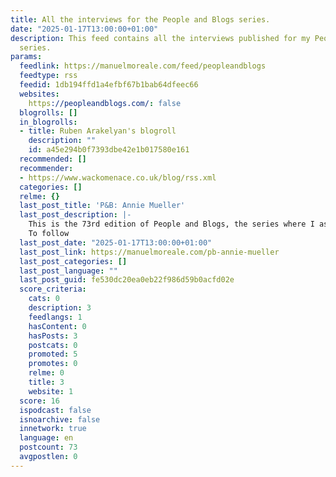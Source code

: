 ```yaml
---
title: All the interviews for the People and Blogs series.
date: "2025-01-17T13:00:00+01:00"
description: This feed contains all the interviews published for my People and Blogs
  series.
params:
  feedlink: https://manuelmoreale.com/feed/peopleandblogs
  feedtype: rss
  feedid: 1db194ffd1a4efbf67b1bab64dfeec66
  websites:
    https://peopleandblogs.com/: false
  blogrolls: []
  in_blogrolls:
  - title: Ruben Arakelyan's blogroll
    description: ""
    id: a45e294b0f7393dbe42e1b017580e161
  recommended: []
  recommender:
  - https://www.wackomenace.co.uk/blog/rss.xml
  categories: []
  relme: {}
  last_post_title: 'P&B: Annie Mueller'
  last_post_description: |-
    This is the 73rd edition of People and Blogs, the series where I ask interesting people to talk about themselves and their blogs. Today we have Annie Mueller and her blog, anniemueller.com.
    To follow
  last_post_date: "2025-01-17T13:00:00+01:00"
  last_post_link: https://manuelmoreale.com/pb-annie-mueller
  last_post_categories: []
  last_post_language: ""
  last_post_guid: fe530dc20ea0eb22f986d59b0acfd02e
  score_criteria:
    cats: 0
    description: 3
    feedlangs: 1
    hasContent: 0
    hasPosts: 3
    postcats: 0
    promoted: 5
    promotes: 0
    relme: 0
    title: 3
    website: 1
  score: 16
  ispodcast: false
  isnoarchive: false
  innetwork: true
  language: en
  postcount: 73
  avgpostlen: 0
---
```

